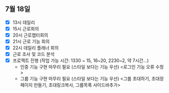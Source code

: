 ## 7월 18일

- [x] 13시 데일리
- [x] 15시 근로회의
- [x] 20시 근로챕터회의
- [x] 21시 근로 기능 회의
- [x] 22시 데일리 플래너 회의
- [x] 근로 조사 및 코드 분석
- [x] 프로젝트 진행 (작업 가능 시간: 1330 ~ 15, 16~20, 2230~2, 약 7시간...)
  - 인증 기능 구현 마무리 필요 (스타일 보다는 기능 우선) <로그인 기능 오류 수정>
  - 그룹 기능 구현 마무리 필요 (스타일 보다는 기능 우선) <그룹 초대하기, 초대장 페이지 만들기, 초대링크복사, 그룹목록 사이드바추가>
